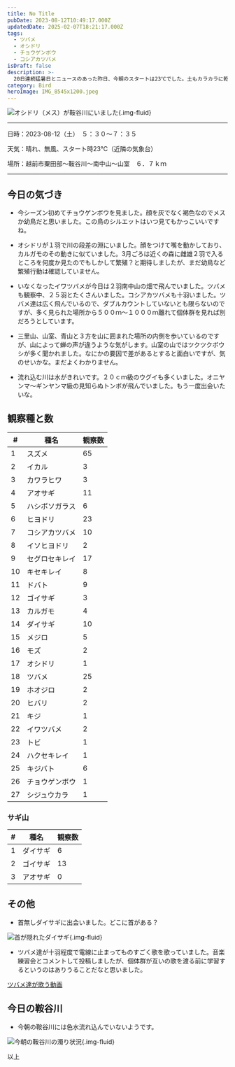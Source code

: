 ```yaml
---
title: No Title
pubDate: 2023-08-12T10:49:17.000Z
updatedDate: 2025-02-07T18:21:17.000Z
tags:
  - ツバメ
  - オシドリ
  - チョウゲンボウ
  - コシアカツバメ
isDraft: false
description: >-
  20日連続猛暑日とニュースのあった昨日、今朝のスタートは23℃でした。土もカラカラに乾いていますが、川にはきれいな水が山から流れてきています。農地にチョウゲンボウが現れ、川ではオシドリが水に顔をつけて何か食べていました。夏も進み幼鳥を見かけました。ツバメ達が集団で歌い秋渡りの準備をしている気がしました。
category: Bird
heroImage: IMG_8545x1200.jpeg
---
```



![オシドリ（メス）が鞍谷川にいました](https://object-storage.tyo2.conoha.io/v1/nc_.../blog-astro-assets/IMG_8545x1200.jpeg){.img-fluid}



------

日時：2023-08-12（土）　５：３０〜７：３５

天気：晴れ、無風、スタート時23℃（近隣の気象台）

場所：越前市粟田部〜鞍谷川〜南中山〜山室　６．７ｋｍ

------

## 今日の気づき

- 今シーズン初めてチョウゲンボウを見ました。顔を灰でなく褐色なのでメスか幼鳥だと思いました。この鳥のシルエットはいつ見てもかっこいいですね。

- オシドリが１羽で川の段差の淵にいました。顔をつけて嘴を動かしており、カルガモのその動きに似ていました。3月ごろは近くの森に雌雄２羽で入るところを何度か見たのでもしかして繁殖？と期待しましたが、まだ幼鳥など繁殖行動は確認していません。
- いなくなったイワツバメが今日は２羽南中山の畑で飛んでいました。ツバメも観察中、２５羽とたくさんいました。コシアカツバメも十羽いました。ツバメ達は広く飛んでいるので、ダブルカウントしていないとも限らないのですが、多く見られた場所から５００ｍ〜１０００ｍ離れて個体群を見れば別だろうとしています。
- 三里山、山室、青山と３方を山に囲まれた場所の内側を歩いているのですが、山によって蝉の声が違うような気がします。山室の山ではツクツクボウシが多く聞かれました。なにかの要因で差があるとすると面白いですが、気のせいかな。まだよくわかりません。
- 流れ込む川は水がきれいです。２０ｃｍ級のウグイも多くいました。オニヤンマ〜ギンヤンマ級の見知らぬトンボが飛んでいました。もう一度出会いたいな。

## 観察種と数

| #    | 種名           | 観察数 |
| ---- | -------------- | ------ |
| 1    | スズメ         | 65     |
| 2    | イカル         | 3      |
| 3    | カワラヒワ     | 3      |
| 4    | アオサギ       | 11     |
| 5    | ハシボソガラス | 6      |
| 6    | ヒヨドリ       | 23     |
| 7    | コシアカツバメ | 10     |
| 8    | イソヒヨドリ   | 2      |
| 9    | セグロセキレイ | 17     |
| 10   | キセキレイ     | 8      |
| 11   | ドバト         | 9      |
| 12   | ゴイサギ       | 3      |
| 13   | カルガモ       | 4      |
| 14   | ダイサギ       | 10     |
| 15   | メジロ         | 5      |
| 16   | モズ           | 2      |
| 17   | オシドリ       | 1      |
| 18   | ツバメ         | 25     |
| 19   | ホオジロ       | 2      |
| 20   | ヒバリ         | 2      |
| 21   | キジ           | 1      |
| 22   | イワツバメ     | 2      |
| 23   | トビ           | 1      |
| 24   | ハクセキレイ   | 1      |
| 25   | キジバト       | 6      |
| 26   | チョウゲンボウ | 1      |
| 27   | シジュウカラ   | 1      |



### サギ山


| # | 種名     | 観察数 |
| - | -        | -      |
| 1 | ダイサギ | 6      |
| 2 | ゴイサギ | 13     |
| 3 | アオサギ | 0      |

## その他

- 首無しダイサギに出会いました。どこに首がある？

![首が隠れたダイサギ](https://object-storage.tyo2.conoha.io/v1/nc_.../blog-astro-assets/IMG_8534x1200.JPG){.img-fluid}

- ツバメ達が十羽程度で電線に止まってものすごく歌を歌っていました。音楽練習会とコメントして投稿しましたが、個体群が互いの歌を渡る前に学習するというのはありうることだなと思いました。



[ツバメ達が歌う動画](https://www.facebook.com/reel/1303288506947639)

## 今日の鞍谷川

- 今朝の鞍谷川には色水流れ込んでいないようです。

![今朝の鞍谷川の濁り状況](https://object-storage.tyo2.conoha.io/v1/nc_.../blog-astro-assets/IMG_8530x1200.jpeg){.img-fluid}



以上
